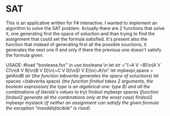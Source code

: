 # SAT

This is an applicative written for F# interactive.
I wanted to implement an algorithm to solve the SAT problem.
Actually there are 2 functions that solve it, one generating first the space of soluction and than trying to find the assignment that could set the formula satisfied.
It's present also the function that instead of generating first all the possible souctions, it generates the next one if and only if there the previous one doesn't satisfy the formula given.

USAGE:
\#load "booleana.fsx" \n
use booleana \n
let str ="(~A V ~B)\n(A V C)\n(A V B)\n(B V D)\n(~C V D)\n(D V E)\n(~A)\n"
let mybexpr,space = getAndB str
(*the function tabverita generates the space of soluctions*)
let spaces =(tabverita space)
(*the function findsol takes 2 arguments, the boolean expression( the type is an algebrical one: type B) and all the combinations of literals's values to try*)
findsol mybexpr spaces
(*function findsol2 generate all the combnations only at the wrost case*) 
findsol2 mybexpr mystack
(*if neither an assignment can satisfy the given formula the exception "insoddisfacibile" is rised*)
